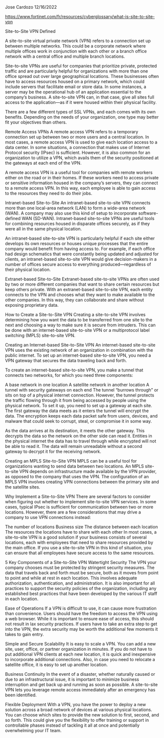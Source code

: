 Jose Cardozo
12/16/2022

https://www.fortinet.com/fr/resources/cyberglossary/what-is-site-to-site-vpn


Site-to-Site VPN Defined

A site-to-site virtual private network (VPN) refers to a connection set up between multiple networks. This could be a corporate network where multiple offices work in conjunction with each other or a branch office network with a central office and multiple branch locations. 

Site-to-site VPNs are useful for companies that prioritize private, protected traffic and are particularly helpful for organizations with more than one office spread out over large geographical locations. These businesses often have to access resources housed on a primary network, which could include servers that facilitate email or store data. In some instances, a server may be the operational hub of an application essential to the company’s business. A site-to-site VPN can, in that case, give all sites full access to the application—as if it were housed within their physical facility.

There are a few different types of SSL VPNs, and each comes with its own benefits. Depending on the needs of your organization, one type may better fit your objectives than others.

Remote Access VPNs
A remote access VPN refers to a temporary connection set up between two or more users and a central location. In most cases, a remote access VPN is used to give each location access to a data center. In some situations, a connection that makes use of Internet Protocol security (IPsec) is sufficient. However, it is also common for an organization to utilize a VPN, which avails them of the security positioned at the gateways at each end of the VPN.

A remote access VPN is a useful tool for companies with remote workers either on the road or in their homes. If these workers need to access private or sensitive information housed in the company’s servers, they can connect to a remote access VPN. In this way, each employee is able to gain access to the resources they need to do their jobs.

Intranet-based Site-to-Site
An intranet-based site-to-site VPN connects more than one local-area network (LAN) to form a wide-area network (WAN). A company may also use this kind of setup to incorporate software-defined WAN (SD-WAN). Intranet-based site-to-site VPNs are useful tools for combining resources housed in disparate offices securely, as if they were all in the same physical location.

An intranet-based site-to-site VPN is particularly helpful if each site either develops its own resources or houses unique processes that the entire company would benefit from having access to. For example, if each office had design schematics that were constantly being updated and adjusted for clients, an intranet-based site-to-site VPN would give decision-makers in a number of offices secure access to everything produced—regardless of their physical location.

Extranet-based Site-to-Site
Extranet-based site-to-site VPNs are often used by two or more different companies that want to share certain resources but keep others private. With an extranet-based site-to-site VPN, each entity connects to the VPN and chooses what they want to make available to the other companies. In this way, they can collaborate and share without exposing proprietary data.

How to Create a Site-to-Site VPN
Creating a site-to-site VPN involves determining how you want the data to be transferred from one site to the next and choosing a way to make sure it is secure from intruders. This can be done with an internet-based site-to-site VPN or a multiprotocol label switching (MPLS) site-to-site VPN.

Creating an Internet-based Site-to-Site VPN
An internet-based site-to-site VPN uses the existing network of an organization in combination with the public internet. To set up an internet-based site-to-site VPN, you need a VPN gateway that secures the data traveling back and forth.

To create an internet-based site-to-site VPN, you make a tunnel that connects two networks, for which you need three components:

A base network in one location
A satellite network in another location
A tunnel with security gateways on each end
The tunnel “burrows through” or sits on top of a physical internet connection. However, the tunnel protects the traffic flowing through it from being accessed by people using the physical network. To set it up, you need to set up a gateway at each site. The first gateway the data meets as it enters the tunnel will encrypt the data. The encryption keeps each data packet safe from users, devices, and malware that could seek to corrupt, steal, or compromise it in some way. 

As the data arrives at its destination, it meets the other gateway. This decrypts the data so the network on the other side can read it. Entities in the physical internet the data has to travel through while encrypted will not be able to read it. The data will remain unreadable without a second gateway to decrypt it for the receiving network.

Creating an MPLS Site-to-Site VPN
MPLS can be a useful tool for organizations wanting to send data between two locations. An MPLS site-to-site VPN depends on infrastructure made available by the VPN provider, as opposed to the company that uses the VPN. The configuration of an MPLS VPN involves creating VPN connections between the primary site and the satellite sites.

Why Implement a Site-to-Site VPN
There are several factors to consider when figuring out whether to implement site-to-site VPN services. In some cases, typical IPsec is sufficient for communication between two or more locations. However, there are a few considerations that may drive a company to use VPN connections instead:

The number of locations
Business size
The distance between each location
The resources the locations have to share with each other
In most cases, a site-to-site VPN is a good solution if your business consists of several locations, each with employees that need to share resources provided by the main office. If you use a site-to-site VPN in this kind of situation, you can ensure that all employees have secure access to the same resources.

5 Key Components of a Site-to-Site VPN
Watertight Security
The VPN your company chooses must be protected by stringent security measures. The data that travels back and forth must be secure, both as it moves from point to point and while at rest in each location. This involves adequate authorization, authentication, and administration. It is also important for all practices to support the security policies of the organization, including any established best practices that have been developed by the various IT staff in each location.

Ease of Operations
If a VPN is difficult to use, it can cause more frustration than convenience. Users should have the freedom to access the VPN using a web browser. While it is important to ensure ease of access, this should not result in lax security practices. If users have to take an extra step to get into the VPN, the extra security may be worth the additional few moments it takes to gain entry.

Simple and Secure Scalability
It is easy to scale a VPN. You can add a new site, user, office, or partner organization in minutes. If you do not have to put additional VPN clients at each new location, it is quick and inexpensive to incorporate additional connections. Also, in case you need to relocate a satellite office, it is easy to set up another location.

Business Continuity
In the event of a disaster, whether naturally caused or due to an infrastructural issue, it is important to minimize business interruption and get back up and running as soon as possible. A site-to-site VPN lets you leverage remote access immediately after an emergency has been identified. 

Flexible Deployment
With a VPN, you have the power to deploy a new solution across a broad network of devices at various physical locations. You can choose which sites to provide the new solution to first, second, and so forth. This could give you the flexibility to offer training or support in controllable phases instead of tackling it all at once and potentially overwhelming your IT team.

